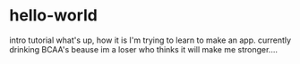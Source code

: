 # hello-world
intro tutorial
what's up, how it is I'm trying to learn to make an app.
currently drinking BCAA's beause im a loser who thinks it will make me stronger....
